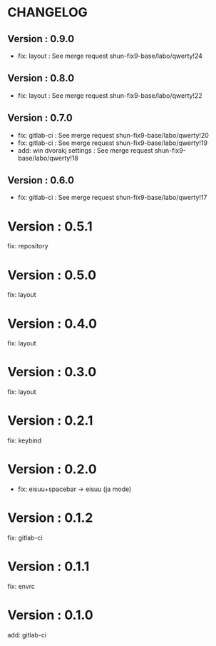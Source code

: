 # CHANGELOG

## Version : 0.9.0

- fix: layout : See merge request shun-fix9-base/labo/qwerty!24


## Version : 0.8.0

- fix: layout : See merge request shun-fix9-base/labo/qwerty!22


## Version : 0.7.0

- fix: gitlab-ci : See merge request shun-fix9-base/labo/qwerty!20
- fix: gitlab-ci : See merge request shun-fix9-base/labo/qwerty!19
- add: win dvorakj settings : See merge request shun-fix9-base/labo/qwerty!18


## Version : 0.6.0

- fix: gitlab-ci : See merge request shun-fix9-base/labo/qwerty!17

# Version : 0.5.1

fix: repository

# Version : 0.5.0

fix: layout

# Version : 0.4.0

fix: layout

# Version : 0.3.0

fix: layout

# Version : 0.2.1

fix: keybind

# Version : 0.2.0

* fix: eisuu+spacebar -> eisuu (ja mode)

# Version : 0.1.2

fix: gitlab-ci

# Version : 0.1.1

fix: envrc

# Version : 0.1.0

add: gitlab-ci


